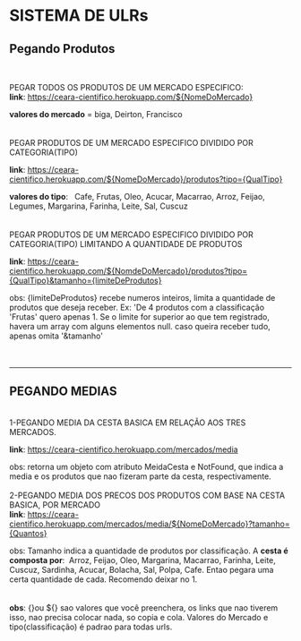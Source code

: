 # SISTEMA DE ULRs

## Pegando Produtos
<br>

PEGAR TODOS OS PRODUTOS DE UM MERCADO ESPECIFICO:
<br>
**link**: https://ceara-cientifico.herokuapp.com/${NomeDoMercado}

**valores do mercado** = biga, Deirton, Francisco
<br>
<br>
<br>
PEGAR PRODUTOS DE UM MERCADO ESPECIFICO DIVIDIDO POR CATEGORIA(TIPO)<br>

**link**: https://ceara-cientifico.herokuapp.com/${NomeDoMercado}/produtos?tipo={QualTipo}

**valores do tipo**: &nbsp;
Cafe, Frutas, Oleo, Acucar, Macarrao, Arroz, Feijao, Legumes, Margarina, Farinha, Leite, Sal, Cuscuz
<br>
<br>
<br>
PEGAR PRODUTOS DE UM MERCADO ESPECIFICO DIVIDIDO POR CATEGORIA(TIPO) LIMITANDO A QUANTIDADE DE PRODUTOS

**link**: https://ceara-cientifico.herokuapp.com/${NomdeDoMercado}/produtos?tipo={QualTipo}&tamanho={limiteDeProdutos}

obs: {limiteDeProdutos} recebe numeros inteiros, limita a quantidade de produtos que deseja receber. Ex: 'De 4 produtos com a classificação 'Frutas' quero apenas 1. Se o limite for superior ao que tem registrado, havera um array com alguns elementos null. caso queira receber tudo, apenas omita '&tamanho'
<br>
<br>
<br>
___
## PEGANDO MEDIAS
<br>
1-PEGANDO MEDIA DA CESTA BASICA EM RELAÇÃO AOS TRES MERCADOS.<br>

**link**: https://ceara-cientifico.herokuapp.com/mercados/media

obs: retorna um objeto com atributo MeidaCesta e NotFound, que indica a media e os produtos que nao fizeram parte da cesta, respectivamente.
<br>
<br>
2-PEGANDO MEDIA DOS PRECOS DOS PRODUTOS COM BASE NA CESTA BASICA, POR MERCADO
<br>
**link**: https://ceara-cientifico.herokuapp.com/mercados/media/${NomeDoMercado}?tamanho={Quantos}

obs: Tamanho indica a quantidade de produtos por classificação. A **cesta é composta por**: &nbsp;Arroz, Feijao, Oleo, Margarina, Macarrao, Farinha, Leite, Cuscuz, Sardinha, Acucar, Bolacha, Sal, Polpa, Cafe. Entao pegara uma certa quantidade de cada. Recomendo deixar no 1.
<br>
<br>
<br>
**obs**: {}ou ${} sao valores que você preenchera, os links que nao tiverem isso, nao precisa colocar nada, so copia e cola. Valores do Mercado e tipo(classificação) é padrao para todas urls.